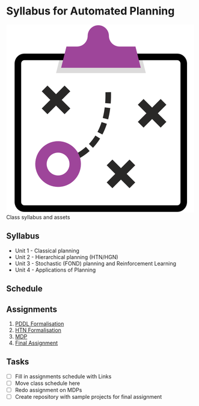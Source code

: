 # Syllabus for Automated Planning
![Course Logo](https://raw.githubusercontent.com/pucrs-automated-planning/syllabus/master/assets/strategy.svg?token=AEex0HvkYRNrtuuwTNCM7mCwRr8OPAoqks5V3hSxwA%3D%3D "Let's plan!")
Class syllabus and assets

## Syllabus

- Unit 1 - Classical planning
- Unit 2 - Hierarchical planning (HTN/HGN)
- Unit 3 - Stochastic (FOND) planning and Reinforcement Learning
- Unit 4 - Applications of Planning

## Schedule


## Assignments 

1. [PDDL Formalisation](https://github.com/pucrs-automated-planning/pddl-formalization)
2. [HTN Formalisation](https://github.com/pucrs-automated-planning/htn-formalization)
3. [MDP](#)
4. [Final Assignment](#)

## Tasks
- [ ] Fill in assignments schedule with Links
- [ ] Move class schedule here
- [ ] Redo assignment on MDPs
- [ ] Create repository with sample projects for final assignment
